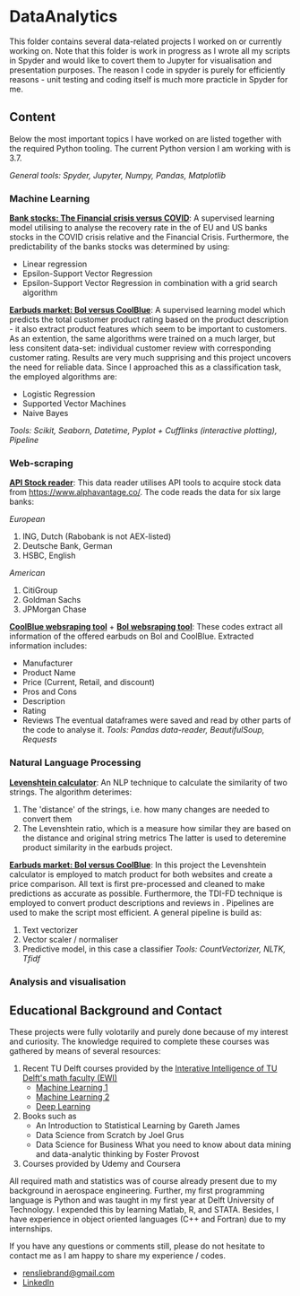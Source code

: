# DataAnalytics
This folder contains several data-related projects I worked on or currently working on. Note that this folder is work in progress as I wrote all my scripts in Spyder and would like to covert them to Jupyter for visualisation and presentation purposes. The reason I code in spyder is purely for efficiently reasons - unit testing and coding itself is much more practicle in Spyder for me.

## Content
Below the most important topics I have worked on are listed together with the required Python tooling. The current Python version I am working with is 3.7.

*General tools: Spyder, Jupyter, Numpy, Pandas, Matplotlib*
### Machine Learning
[**Bank stocks: The Financial crisis versus COVID**](https://github.com/RHAALiebrand/DataAnalytics/blob/master/Bank%20Stocks%20FC%20vs%20COVID%20-%20API%2C%20visualisation%2C%20and%20supervised%20learning/Bank_Stocks_FC_COVID.ipynb): A supervised learning model utilising to analyse the recovery rate in the of EU and US banks stocks in the COVID crisis relative and the Financial Crisis. Furthermore, the predictability of the banks stocks was determined by using:
   - Linear regression
   - Epsilon-Support Vector Regression
   - Epsilon-Support Vector Regression in combination with a grid search algorithm

[**Earbuds market: Bol versus CoolBlue**](https://github.com/RHAALiebrand/DataAnalytics/blob/master/Earsbuds%20Market%20Bol%20vs%20Coolblue%20-%20Scraping%2C%20cleaning%2C%20and%20analysis/Earbuds_Market_Bol_vs_CoolBlue.ipynb): A supervised learning model which predicts the total customer product rating based on the product description - it also extract product features which seem to be important to customers. As an extention, the same algorithms were trained on a much larger, but less consitent data-set: individual customer review with corresponding customer rating. Results are very much supprising and this project uncovers the need for reliable data. Since I approached this as a classification task, the employed algorithms are:
   - Logistic Regression
   - Supported Vector Machines
   - Naive Bayes
   
*Tools: Scikit, Seaborn, Datetime, Pyplot + Cufflinks (interactive plotting), Pipeline*

### Web-scraping
[**API Stock reader**](https://github.com/RHAALiebrand/DataAnalytics/blob/master/Bank%20Stocks%20FC%20vs%20COVID%20-%20API%2C%20visualisation%2C%20and%20supervised%20learning/API_Stock_Reader.ipynb): This data reader utilises API tools to acquire stock data from https://www.alphavantage.co/. The code reads the data for six large banks:

*European*
1. ING, Dutch (Rabobank is not AEX-listed)
2. Deutsche Bank, German
3. HSBC, English

*American*
1. CitiGroup
2. Goldman Sachs
3. JPMorgan Chase

[**CoolBlue websraping tool**](https://github.com/RHAALiebrand/DataAnalytics/blob/master/Earsbuds%20Market%20Bol%20vs%20Coolblue%20-%20Scraping%2C%20cleaning%2C%20and%20analysis/WebScrape_CoolBlue.ipynb) + [**Bol websraping tool**](https://github.com/RHAALiebrand/DataAnalytics/blob/master/Earsbuds%20Market%20Bol%20vs%20Coolblue%20-%20Scraping%2C%20cleaning%2C%20and%20analysis/WebScrape_Bol.ipynb): These codes extract all information of the offered earbuds on Bol and CoolBlue. Extracted information includes:
 - Manufacturer
 - Product Name
 - Price (Current, Retail, and discount)
 - Pros and Cons
 - Description
 - Rating
 - Reviews
The eventual dataframes were saved and read by other parts of the code to analyse it.
*Tools: Pandas data-reader, BeautifulSoup, Requests*

### Natural Language Processing
[**Levenshtein calculator**](https://github.com/RHAALiebrand/DataAnalytics/blob/master/Earsbuds%20Market%20Bol%20vs%20Coolblue%20-%20Scraping%2C%20cleaning%2C%20and%20analysis/WebScrape_CoolBlue.ipynb): An NLP technique to calculate the similarity of two strings. The algorithm deterimes:
1. The 'distance' of the strings, i.e. how many changes are needed to convert them
2. The Levenshtein ratio, which is a measure how similar they are based on the distance and original string metrics
The latter is used to deteremine product similarity in the earbuds project. 

[**Earbuds market: Bol versus CoolBlue**](https://github.com/RHAALiebrand/DataAnalytics/blob/master/Earsbuds%20Market%20Bol%20vs%20Coolblue%20-%20Scraping%2C%20cleaning%2C%20and%20analysis/Earbuds_Market_Bol_vs_CoolBlue.ipynb): In this project the Levenshtein calculator is employed to match product for both websites and create a price comparison. All text is first pre-processed and cleaned to make predictions as accurate as possible. Furthermore, the TDI-FD technique is employed to convert product descriptions and reviews in . Pipelines are used to make the script most efficient. A general pipeline is build as:
1. Text vectorizer
2. Vector scaler / normaliser
3. Predictive model, in this case a classifier
*Tools: CountVectorizer, NLTK, Tfidf*

### Analysis and visualisation






## Educational Background and Contact
These projects were fully volotarily and purely done because of my interest and curiosity. The knowledge required to complete these courses was gathered by means of several resources:

1. Recent TU Delft courses provided by the [Interative Intelligence of TU Delft's math faculty (EWI)](https://www.tudelft.nl/ewi/over-de-faculteit/afdelingen/intelligent-systems/interactive-intelligence/) 
   - [Machine Learning 1](https://studiegids.tudelft.nl/a101_displayCourse.do?course_id=51391)
   - [Machine Learning 2](https://studiegids.tudelft.nl/a101_displayCourse.do?course_id=51392) 
   - [Deep Learning](https://studiegids.tudelft.nl/a101_displayCourse.do?course_id=51998) 
2. Books such as
   - An Introduction to Statistical Learning by Gareth James
   - Data Science from Scratch by Joel Grus
   - Data Science for Business What you need to know about data mining and data-analytic thinking by Foster Provost
3. Courses provided by Udemy and Coursera

All required math and statistics was of course already present due to my background in aerospace engineering. Further, my first programming language is Python and was taught in my first year at Delft University of Technology. I expended this by learning Matlab, R, and STATA. Besides, I have experience in object oriented languages (C++ and Fortran) due to my internships. 

If you have any questions or comments still, please do not hesitate to contact me as I am happy to share my experience / codes.
- rensliebrand@gmail.com
- [LinkedIn](https://www.linkedin.com/in/rensliebrand/) 

